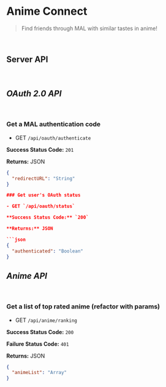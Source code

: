 # Anime Connect

> Find friends through MAL with similar tastes in anime!

</br>

## Server API

</br>

## _OAuth 2.0 API_

</br>

### Get a MAL authentication code

- GET `/api/oauth/authenticate`

**Success Status Code:** `201`

**Returns:** JSON

````json
{
  "redirectURL": "String"
}

### Get user's OAuth status

- GET `/api/oauth/status`

**Success Status Code:** `200`

**Returns:** JSON

```json
{
  "authenticated": "Boolean"
}
````

## _Anime API_

</br>

### Get a list of top rated anime (refactor with params)

- GET `/api/anime/ranking`

**Success Status Code:** `200`

**Failure Status Code:** `401`

**Returns:** JSON

```json
{
  "animeList": "Array"
}
```

